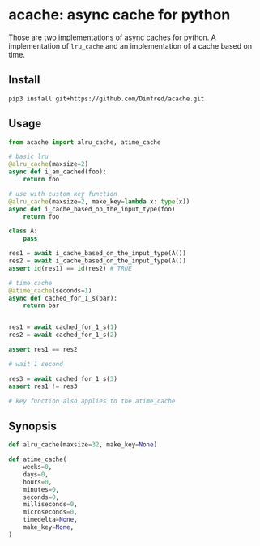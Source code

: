 # acache: async cache for python

Those are two implementations of async caches for python.
A implementation of `lru_cache` and an implementation of a cache based on time.

## Install

```
pip3 install git+https://github.com/Dimfred/acache.git
```

## Usage

```python
from acache import alru_cache, atime_cache

# basic lru
@alru_cache(maxsize=2)
async def i_am_cached(foo):
    return foo

# use with custom key function
@alru_cache(maxsize=2, make_key=lambda x: type(x))
async def i_cache_based_on_the_input_type(foo)
    return foo

class A:
    pass

res1 = await i_cache_based_on_the_input_type(A())
res2 = await i_cache_based_on_the_input_type(A())
assert id(res1) == id(res2) # TRUE

# time cache
@atime_cache(seconds=1)
async def cached_for_1_s(bar):
    return bar


res1 = await cached_for_1_s(1)
res2 = await cached_for_1_s(2)

assert res1 == res2

# wait 1 second

res3 = await cached_for_1_s(3)
assert res1 != res3

# key function also applies to the atime_cache
```

## Synopsis


```python
def alru_cache(maxsize=32, make_key=None)

def atime_cache(
    weeks=0,
    days=0,
    hours=0,
    minutes=0,
    seconds=0,
    milliseconds=0,
    microseconds=0,
    timedelta=None,
    make_key=None,
)
```
